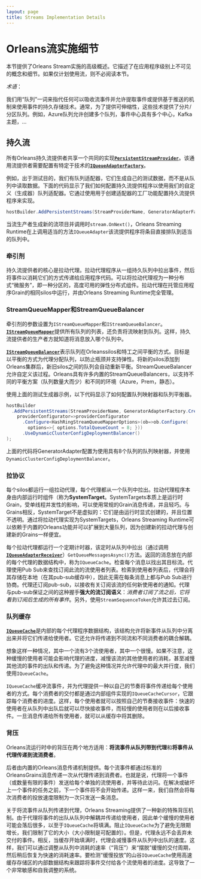 ```yaml
---
layout: page
title: Streams Implementation Details
---
```


# Orleans流实施细节

本节提供了Orleans Stream实施的高级概述。它描述了在应用程序级别上不可见的概念和细节。如果仅计划使用流，则不必阅读本节。

*术语*：

我们用“队列”一词来指代任何可以吸收流事件并允许提取事件或提供基于推送的机制来使用事件的持久存储技术。通常，为了提供可伸缩性，这些技术提供了分片/分区队列。例如，Azure队列允许创建多个队列，事件中心具有多个中心，Kafka主题，...

## 持久流<a name="Persistent-Streams"></a>

所有Orleans持久流提供者共享一个共同的实现[**`PersistentStreamProvider`**](https://github.com/dotnet/orleans/blob/master/src/Orleans.Core/Streams/PersistentStreams/PersistentStreamProvider.cs)。该通用流提供者需要配置有特定于技术的[**`IQueueAdapterFactory`**](https://github.com/dotnet/orleans/blob/master/src/Orleans.Core/Streams/QueueAdapters/IQueueAdapterFactory.cs)。

例如，出于测试目的，我们有队列适配器，它们生成自己的测试数据，而不是从队列中读取数据。下面的代码显示了我们如何配置持久流提供程序以使用我们的自定义（生成器）队列适配器。它通过使用用于创建适配器的工厂功能配置持久流提供程序来实现。

```csharp
hostBuilder.AddPersistentStreams(StreamProviderName, GeneratorAdapterFactory.Create);
```

当流生产者生成新的流项目并调用时`stream.OnNext()`，Orleans Streaming Runtime在上调用适当的方法`IQueueAdapter`该流提供程序将条目直接排队到适当的队列中。

### 牵引剂<a name="Pulling-Agents"></a>

持久流提供者的核心是拉动代理。拉动代理程序从一组持久队列中拉出事件，然后将事件以消耗它们的方式传递给应用程序代码。可以将拉动代理视为一种分布式“微服务”，即一种分区的，高度可用的弹性分布式组件。拉动代理在托管应用程序Grain的相同silos中运行，并由Orleans Streaming Runtime完全管理。

### StreamQueueMapper和StreamQueueBalancer<a name="StreamQueueMapper-and-StreamQueueBalancer"></a>

牵引剂的参数设置为`IStreamQueueMapper`和`IStreamQueueBalancer`。[**`IStreamQueueMapper`**](https://github.com/dotnet/orleans/blob/master/src/Orleans.Core/Streams/QueueAdapters/IStreamQueueMapper.cs)提供所有队列的列表，还负责将流映射到队列。这样，持久流提供者的生产者方就知道将消息放入哪个队列中。

[**`IStreamQueueBalancer`**](https://github.com/dotnet/orleans/blob/master/src/Orleans.Core/Streams/PersistentStreams/IStreamQueueBalancer.cs)表示队列在Orleanssilos和特工之间平衡的方式。目标是以平衡的方式为代理分配队列，以防止瓶颈并支持弹性。将新的silos添加到Orleans集群后，新旧silos之间的队列会自动重新平衡。StreamQueueBalancer允许自定义该过程。Orleans具有许多内置的StreamQueueBalancers，以支持不同的平衡方案（队列数量大而少）和不同的环境（Azure，Prem，静态）。

使用上面的测试生成器示例，以下代码显示了如何配置队列映射器和队列平衡器。

```csharp
hostBuilder
  .AddPersistentStreams(StreamProviderName, GeneratorAdapterFactory.Create,
    providerConfigurator=>providerConfigurator
      .Configure<HashRingStreamQueueMapperOptions>(ob=>ob.Configure(
        options=>{ options.TotalQueueCount = 8; }))
      .UseDynamicClusterConfigDeploymentBalancer()
);
```

上面的代码将GeneratorAdapter配置为使用具有8个队列的队列映射器，并使用`DynamicClusterConfigDeploymentBalancer`。

### 拉协议<a name="Pulling-Protocol"></a>

每个silos都运行一组拉动代理，每个代理都从一个队列中拉出。拉动代理程序本身由内部运行时组件（称为**SystemTarget**。SystemTargets本质上是运行时Grain，受单线程并发性的影响，可以使用常规的Grain消息传递，并且轻巧。与Grains相反，SystemTarget不是虚拟的：它们是由运行时显式创建的，并且位置不透明。通过将拉动代理实现为SystemTargets，Orleans Streaming Runtime可以依赖于内置的Orleans功能并可以扩展到大量队列，因为创建新的拉动代理与创建新的Grains一样便宜。

每个拉动代理都运行一个定期计时器，该定时从队列中拉出（通过调用[**`IQueueAdapterReceiver`**](https://github.com/dotnet/orleans/blob/master/src/Orleans.Core/Streams/QueueAdapters/IQueueAdapterReceiver.cs)）`GetQueueMessagesAsync()`方法。返回的消息放在内部的每个代理的数据结构中，称为`IQueueCache`。检查每个消息以找出其目标流。代理使用Pub Sub来查找订阅此流的流使用者列表。检索到使用者列表后，代理会将其存储在本地（在其pub-sub缓存中），因此无需在每条消息上都与Pub Sub进行协商。代理还订阅pub-sub，以接收有关订阅该流的任何新使用者的通知。代理与pub-sub保证之间的这种握手**强大的流订阅语义**：*消费者订阅了流之后，它将看到订阅后生成的所有事件*。另外，使用`StreamSequenceToken`允许其过去订阅。

### 队列缓存<a name="Queue-Cache"></a>

[**`IQueueCache`**](https://github.com/dotnet/orleans/blob/master/src/Orleans.Core/Streams/QueueAdapters/IQueueCache.cs)是内部的每个代理程序数据结构，该结构允许将新事件从队列中分离出来并将它们传递给使用者。它还允许将传递到不同流和不同消费者的耦合解耦。

想象这样一种情况，其中一个流有3个流使用者，其中一个很慢。如果不注意，这种缓慢的使用者可能会影响代理的进度，减慢该流的其他使用者的消耗，甚至减慢其他流的事件的出队和传递。为了避免这种情况并允许代理中的最大并行度，我们使用`IQueueCache`。

`IQueueCache`缓冲流事件，并为代理提供一种以自己的节奏将事件传递给每个使用者的方式。每个消费者的交付都是通过内部组件实现的`IQueueCacheCursor`，它跟踪每个消费者的进度。这样，每个使用者就可以按照自己的节奏接收事件：快速的使用者在从队列中出队后就可以尽快接收事件，而较慢的使用者则在以后接收事件。一旦消息传递给所有使用者，就可以从缓存中将其删除。

### 背压<a name="Backpressure"></a>

Orleans流运行时中的背压在两个地方适用：**将流事件从队列带到代理**和**将事件从代理传递到流消费者**。

后者由内置的Orleans消息传递机制提供。每个流事件都通过标准的OrleansGrains消息传递一次从代理传递到消费者。也就是说，代理将一个事件（或数量有限的事件）发送给每个单独的流使用者，并等待此访问。在解决或破坏上一个事件的任务之前，下一个事件将不会开始传递。这样一来，我们自然会将每次消费者的投放速度限制为一次只发送一条消息。

关于将流事件从队列传递到代理，Orleans Streaming提供了一种新的特殊背压机制。由于代理将事件的出队从队列中解耦并传递给使用者，因此单个缓慢的使用者可能会落后很多，以至于`IQueueCache`将填满。阻止`IQueueCache`为了避免无限期增长，我们限制了它的大小（大小限制是可配置的）。但是，代理永远不会丢弃未交付的事件。相反，当缓存开始填满时，代理会减慢事件从队列中出队的速度。这样，我们可以通过调整从队列中消耗的速率（“背压”）来“摆脱”缓慢的交付周期，然后稍后恢复为快速的消耗速率。要检测“缓慢投放”的山谷`IQueueCache`使用高速缓存存储区的内部数据结构来跟踪将事件交付给各个流使用者的进度。这导致了一个非常敏感和自我调整的系统。
